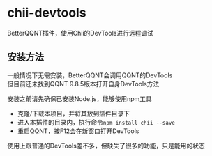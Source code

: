 # chii-devtools

BetterQQNT插件，使用Chii的DevTools进行远程调试  


## 安装方法

一般情况下无需安装，BetterQQNT会调用QQNT的DevTools  
但目前还未找到QQNT 9.8.5版本打开自身DevTools方法

安装之前请先确保已安装Node.js，能够使用npm工具


- 克隆/下载本项目，并将其放到插件目录下
- 进入本插件的目录内，执行命令`npm install chii --save`
- 重启QQNT，按F12会在新窗口打开DevTools


使用上跟普通的DevTools差不多，但缺失了很多的功能，只是能用的状态